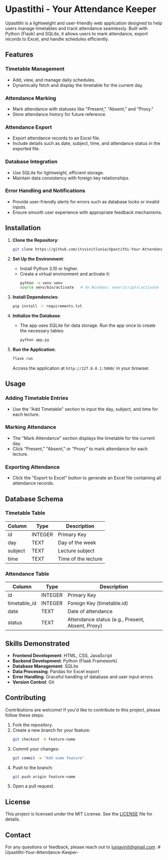 # Upastithi - Your Attendance Keeper

Upastithi is a lightweight and user-friendly web application designed to help users manage timetables and track attendance seamlessly. Built with Python (Flask) and SQLite, it allows users to mark attendance, export records to Excel, and handle schedules efficiently.

## Features

### Timetable Management
- Add, view, and manage daily schedules.
- Dynamically fetch and display the timetable for the current day.

### Attendance Marking
- Mark attendance with statuses like "Present," "Absent," and "Proxy."
- Store attendance history for future reference.

### Attendance Export
- Export attendance records to an Excel file.
- Include details such as date, subject, time, and attendance status in the exported file.

### Database Integration
- Use SQLite for lightweight, efficient storage.
- Maintain data consistency with foreign key relationships.

### Error Handling and Notifications
- Provide user-friendly alerts for errors such as database locks or invalid inputs.
- Ensure smooth user experience with appropriate feedback mechanisms.

## Installation

1. **Clone the Repository**:
   ```bash
   git clone https://github.com/itsvinitlunia/Upastithi-Your-Attendance-Keeper
   ```

2. **Set Up the Environment**:
   - Install Python 3.10 or higher.
   - Create a virtual environment and activate it:
     ```bash
     python -m venv venv
     source venv/bin/activate   # On Windows: venv\Scripts\activate
     ```

3. **Install Dependencies**:
   ```bash
   pip install -r requirements.txt
   ```

4. **Initialize the Database**:
   - The app uses SQLite for data storage. Run the app once to create the necessary tables:
     ```bash
     python app.py
     ```

5. **Run the Application**:
   ```bash
   flask run
   ```
   Access the application at `http://127.0.0.1:5000/` in your browser.

## Usage

### Adding Timetable Entries
- Use the "Add Timetable" section to input the day, subject, and time for each lecture.

### Marking Attendance
- The "Mark Attendance" section displays the timetable for the current day.
- Click "Present," "Absent," or "Proxy" to mark attendance for each lecture.

### Exporting Attendance
- Click the "Export to Excel" button to generate an Excel file containing all attendance records.

## Database Schema

### Timetable Table
| Column   | Type    | Description         |
|----------|---------|---------------------|
| id       | INTEGER | Primary Key         |
| day      | TEXT    | Day of the week     |
| subject  | TEXT    | Lecture subject     |
| time     | TEXT    | Time of the lecture |

### Attendance Table
| Column        | Type    | Description                   |
|---------------|---------|-------------------------------|
| id            | INTEGER | Primary Key                   |
| timetable_id  | INTEGER | Foreign Key (timetable.id)    |
| date          | TEXT    | Date of attendance            |
| status        | TEXT    | Attendance status (e.g., Present, Absent, Proxy) |

## Skills Demonstrated
- **Frontend Development**: HTML, CSS, JavaScript
- **Backend Development**: Python (Flask Framework)
- **Database Management**: SQLite
- **Data Processing**: Pandas for Excel export
- **Error Handling**: Graceful handling of database and user input errors
- **Version Control**: Git

## Contributing
Contributions are welcome! If you'd like to contribute to this project, please follow these steps:

1. Fork the repository.
2. Create a new branch for your feature:
   ```bash
   git checkout -b feature-name
   ```
3. Commit your changes:
   ```bash
   git commit -m "Add some feature"
   ```
4. Push to the branch:
   ```bash
   git push origin feature-name
   ```
5. Open a pull request.

## License
This project is licensed under the MIT License. See the [LICENSE](LICENSE) file for details.

## Contact
For any questions or feedback, please reach out to luniavinit@gmail.com .# Upastithi-Your-Attendance-Keeper-
